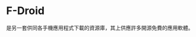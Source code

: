[Title]: # (F-Droid)
[Difficulty]: # (初學者)
[Order]: # (38)

# F-Droid

是另一套供同各手機應用程式下載的資源庫，其上供應許多開源免費的應用軟體。